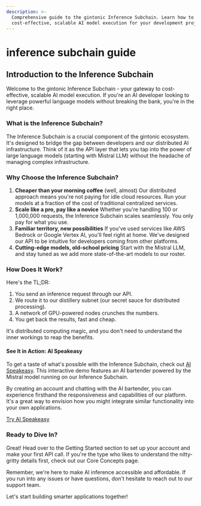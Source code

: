 ```yaml
---
description: >-
  Comprehensive guide to the gintonic Inference Subchain. Learn how to leverage
  cost-effective, scalable AI model execution for your development projects.
---
```


# inference subchain guide

## Introduction to the Inference Subchain

Welcome to the gintonic Inference Subchain - your gateway to cost-effective, scalable AI model execution. If you're an AI developer looking to leverage powerful language models without breaking the bank, you're in the right place.

### What is the Inference Subchain?

The Inference Subchain is a crucial component of the gintonic ecosystem. It's designed to bridge the gap between developers and our distributed AI infrastructure. Think of it as the API layer that lets you tap into the power of large language models (starting with Mistral LLM) without the headache of managing complex infrastructure.

### Why Choose the Inference Subchain?

1. **Cheaper than your morning coffee** (well, almost) Our distributed approach means you're not paying for idle cloud resources. Run your models at a fraction of the cost of traditional centralized services.
2. **Scale like a pro, pay like a novice** Whether you're handling 100 or 1,000,000 requests, the Inference Subchain scales seamlessly. You only pay for what you use.
3. **Familiar territory, new possibilities** If you've used services like AWS Bedrock or Google Vertex AI, you'll feel right at home. We've designed our API to be intuitive for developers coming from other platforms.
4. **Cutting-edge models, old-school pricing** Start with the Mistral LLM, and stay tuned as we add more state-of-the-art models to our roster.

### How Does It Work?

Here's the TL;DR:

1. You send an inference request through our API.
2. We route it to our distillery subnet (our secret sauce for distributed processing).
3. A network of GPU-powered nodes crunches the numbers.
4. You get back the results, fast and cheap.

It's distributed computing magic, and you don't need to understand the inner workings to reap the benefits.

#### See It in Action: AI Speakeasy

To get a taste of what's possible with the Inference Subchain, check out [AI Speakeasy](https://aispeakeasy.com). This interactive demo features an AI bartender powered by the Mistral model running on our Inference Subchain.

By creating an account and chatting with the AI bartender, you can experience firsthand the responsiveness and capabilities of our platform. It's a great way to envision how you might integrate similar functionality into your own applications.

[Try AI Speakeasy](https://aispeakeasy.com)

### Ready to Dive In?

Great! Head over to the Getting Started section to set up your account and make your first API call. If you're the type who likes to understand the nitty-gritty details first, check out our Core Concepts page.

Remember, we're here to make AI inference accessible and affordable. If you run into any issues or have questions, don't hesitate to reach out to our support team.

Let's start building smarter applications together!
